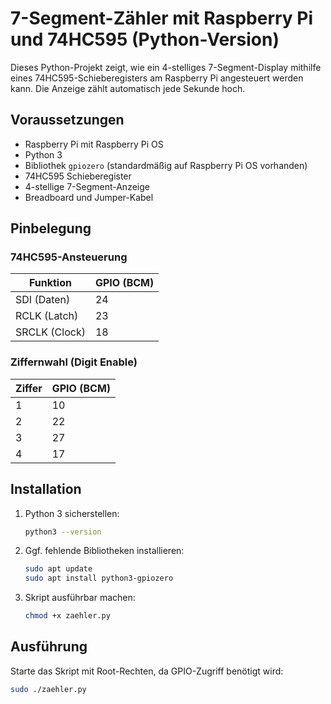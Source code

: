 # 7-Segment-Zähler mit Raspberry Pi und 74HC595 (Python-Version)

Dieses Python-Projekt zeigt, wie ein 4-stelliges 7-Segment-Display mithilfe eines 74HC595-Schieberegisters am Raspberry Pi angesteuert werden kann. Die Anzeige zählt automatisch jede Sekunde hoch.

## Voraussetzungen

- Raspberry Pi mit Raspberry Pi OS
- Python 3
- Bibliothek `gpiozero` (standardmäßig auf Raspberry Pi OS vorhanden)
- 74HC595 Schieberegister
- 4-stellige 7-Segment-Anzeige
- Breadboard und Jumper-Kabel

## Pinbelegung

### 74HC595-Ansteuerung

| Funktion      | GPIO (BCM) |
|---------------|------------|
| SDI (Daten)   | 24         |
| RCLK (Latch)  | 23         |
| SRCLK (Clock) | 18         |

### Ziffernwahl (Digit Enable)

| Ziffer | GPIO (BCM) |
|--------|------------|
| 1      | 10         |
| 2      | 22         |
| 3      | 27         |
| 4      | 17         |

## Installation

1. Python 3 sicherstellen:

    ```bash
    python3 --version
    ```

2. Ggf. fehlende Bibliotheken installieren:

    ```bash
    sudo apt update
    sudo apt install python3-gpiozero
    ```

3. Skript ausführbar machen:

    ```bash
    chmod +x zaehler.py
    ```

## Ausführung

Starte das Skript mit Root-Rechten, da GPIO-Zugriff benötigt wird:

```bash
sudo ./zaehler.py
